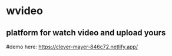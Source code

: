 # wvideo 
## platform for watch video and upload yours

#demo here:  https://clever-mayer-846c72.netlify.app/
 

